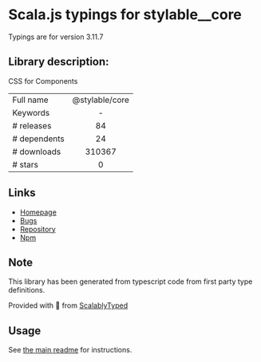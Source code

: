 
# Scala.js typings for stylable__core

Typings are for version 3.11.7

## Library description:
CSS for Components

|                    |                 |
| ------------------ | :-------------: |
| Full name          | @stylable/core |
| Keywords           | - |
| # releases         | 84 |
| # dependents       | 24 |
| # downloads        | 310367 |
| # stars            | 0 |

## Links
- [Homepage](https://stylable.io)
- [Bugs](https://github.com/wix/stylable/issues)
- [Repository](https://github.com/wix/stylable)
- [Npm](https://www.npmjs.com/package/%40stylable%2Fcore)
    


## Note
This library has been generated from typescript code from first party type definitions.

Provided with :purple_heart: from [ScalablyTyped](https://github.com/oyvindberg/ScalablyTyped)

## Usage
See [the main readme](../../readme.md) for instructions.



